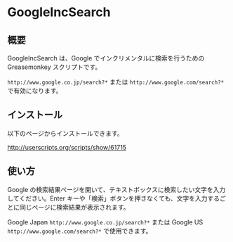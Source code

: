 # GoogleIncSearch

## 概要
GoogleIncSearch は、Google でインクリメンタルに検索を行うための Greasemonkey スクリプトです。

`http://www.google.co.jp/search?*` または `http://www.google.com/search?*` で有効になります。

## インストール
以下のページからインストールできます。

<http://userscripts.org/scripts/show/61715>

## 使い方
Google の検索結果ページを開いて、テキストボックスに検索したい文字を入力してください。Enter キーや「検索」ボタンを押さなくても、文字を入力するごとに同じページに検索結果が表示されます。

Google Japan `http://www.google.co.jp/search?*` または Google US `http://www.google.com/search?*` で使用できます。


